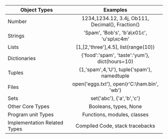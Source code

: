 | Object Types   |      Examples      |
|----------|:-------------:|
| Number | 1234,1234.12, 3.4j, Ob111, Decimal(), Fraction() |
| Strings | 'Spam', 'Bob's', 'b'a\x01c', 'u'sp\xc4m' |
| Lists | [1,[2,'three'],4.5], list(range(10)) |
| Dictionaries | {'food':'spam', 'taste':'yum'}, dict(hours=10) |
| Tuples | (1,'spam',4,'U'), tuple('spam'), namedtuple |
| Files | open('eggs.txt'), open(r'C:\ham.bin', 'wb') |
| Sets | set('abc'), {'a','b','c'} |
| Other Core Types | Booleans, types, None |
| Program unit Types | Functions, modules, classes |
| Implementation Related Types | Compiled Code, stack tracebacks |
